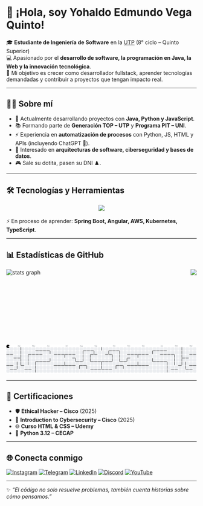 # 👋 ¡Hola, soy Yohaldo Edmundo Vega Quinto!  

🎓 **Estudiante de Ingeniería de Software** en la [UTP](https://www.utp.edu.pe/) (8° ciclo – Quinto Superior)  
💻 Apasionado por el **desarrollo de software, la programación en Java, la Web y la innovación tecnológica**.  
🚀 Mi objetivo es crecer como desarrollador fullstack, aprender tecnologías demandadas y contribuir a proyectos que tengan impacto real.  

---

## 🧑‍💻 Sobre mí
- 🔭 Actualmente desarrollando proyectos con **Java, Python y JavaScript**.  
- 📚 Formando parte de **Generación TOP – UTP** y **Programa PIT – UNI**.  
- ⚡ Experiencia en **automatización de procesos** con Python, JS, HTML y APIs (incluyendo ChatGPT 🤖).  
- 🎯 Interesado en **arquitecturas de software, ciberseguridad y bases de datos**.  
- 🎮 Sale su dotita, pasen su DNI ♟️.
  
---

## 🛠️ Tecnologías y Herramientas
<p align="center">
  <img src="https://skillicons.dev/icons?i=java,c,cpp,cs,js,html,css,react,nodejs,mysql,github,docker,linux,figma" />
</p>

⚡ En proceso de aprender: **Spring Boot, Angular, AWS, Kubernetes, TypeScript**.  

---

## 📊 Estadísticas de GitHub

<div align="left">
  
  <img src="https://github-readme-stats.vercel.app/api?username=Yukimaed27&hide_title=false&hide_rank=false&show_icons=true&include_all_commits=true&count_private=true&disable_animations=false&theme=dracula&locale=en&hide_border=false&order=1" height="200" alt="stats graph"  />

  <img align="right" height="200" src="https://i.ppy.sh/9d71a2617414271722b8a6df02757ffd1a4c6d6b/68747470733a2f2f6d656469612e74656e6f722e636f6d2f696b79313544506b6c457341414141642f7375697365692d7369702e676966"  />
</div>
<picture>
  <source media="(prefers-color-scheme: dark)" srcset="https://raw.githubusercontent.com/abozanona/abozanona/output/pacman-contribution-graph-dark.svg">
  <source media="(prefers-color-scheme: light)" srcset="https://raw.githubusercontent.com/abozanona/abozanona/output/pacman-contribution-graph.svg">
  <img alt="pacman contribution graph" src="https://raw.githubusercontent.com/abozanona/abozanona/output/pacman-contribution-graph.svg">
</picture>

---

## 📜 Certificaciones
- 🛡️ **Ethical Hacker – Cisco** (2025)  
- 🔐 **Introduction to Cybersecurity – Cisco** (2025)  
- 🌐 **Curso HTML & CSS – Udemy**  
- 🐍 **Python 3.12 – CECAP**  

---

## 🌐 Conecta conmigo
[![Instagram](https://img.shields.io/static/v1?message=Instagram&logo=instagram&label=Fukiu36&color=E4405F&logoColor=white&labelColor=&style=for-the-badge)](https://www.instagram.com/Fukiu36)
[![Telegram](https://img.shields.io/static/v1?message=Telegram&logo=telegram&label=Yukastael&color=26A5E4&logoColor=white&labelColor=&style=for-the-badge)](https://t.me/Yukastael)
[![LinkedIn](https://img.shields.io/static/v1?message=LinkedIn&logo=linkedin&label=YohaldoV&color=0077B5&logoColor=white&labelColor=&style=for-the-badge)](https://www.linkedin.com/in/YohaldoV)
[![Discord](https://img.shields.io/static/v1?message=Discord&logo=discord&label=Yukastael&color=7289DA&logoColor=white&labelColor=&style=for-the-badge)](https://discordapp.com/users/Yukastael)
[![YouTube](https://img.shields.io/static/v1?message=YouTube&logo=youtube&label=yukimaed&color=FF0000&logoColor=white&labelColor=&style=for-the-badge)](https://www.youtube.com/@yukimaed)


---

✨ _“El código no solo resuelve problemas, también cuenta historias sobre cómo pensamos.”_
